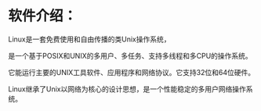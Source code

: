 # 软件介绍：

Linux是一套免费使用和自由传播的类Unix操作系统，

是一个基于POSIX和UNIX的多用户、多任务、支持多线程和多CPU的操作系统。

它能运行主要的UNIX工具软件、应用程序和网络协议。它支持32位和64位硬件。

Linux继承了Unix以网络为核心的设计思想，是一个性能稳定的多用户网络操作系统。